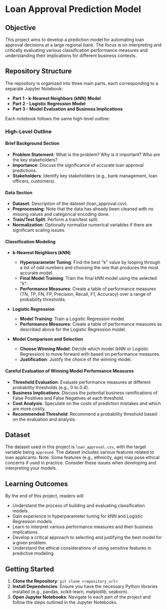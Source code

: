 # Loan Approval Prediction Model

## Objective
This project aims to develop a prediction model for automating loan approval decisions at a large regional bank. The focus is on interpreting and critically evaluating various classification performance measures and understanding their implications for different business contexts.

## Repository Structure
The repository is organized into three main parts, each corresponding to a separate Jupyter Notebook:

- **Part 1 - k-Nearest Neighbors (kNN) Model**
- **Part 2 - Logistic Regression Model**
- **Part 3 - Model Evaluation and Business Implications**

Each notebook follows the same high-level outline:

### High-Level Outline

#### Brief Background Section
- **Problem Statement**: What is the problem? Why is it important? Who are the key stakeholders?
- **Importance**: Discuss the significance of accurate loan approval predictions.
- **Stakeholders**: Identify key stakeholders (e.g., bank management, loan officers, customers).

#### Data Section
- **Dataset**: Description of the dataset (loan_approval.csv).
- **Preprocessing**: Note that the data has already been cleaned with no missing values and categorical encoding done.
- **Train/Test Split**: Perform a train/test split.
- **Normalization**: Optionally normalize numerical variables if there are significant scaling issues.

#### Classification Modeling

- **k-Nearest Neighbors (kNN)**
  - **Hyperparameter Tuning**: Find the best "k" value by looping through a list of odd numbers and choosing the one that produces the most accurate model.
  - **Final Model Training**: Train the final kNN model using the selected "k".
  - **Performance Measures**: Create a table of performance measures (TN, TP, FN, FP, Precision, Recall, F1, Accuracy) over a range of probability thresholds.

- **Logistic Regression**
  - **Model Training**: Train a Logistic Regression model.
  - **Performance Measures**: Create a table of performance measures as described above for the Logistic Regression model.

- **Model Comparison and Selection**
  - **Choose Winning Model**: Decide which model (kNN or Logistic Regression) to move forward with based on performance measures.
  - **Justification**: Justify the choice of the winning model.

#### Careful Evaluation of Winning Model Performance Measures
- **Threshold Evaluation**: Evaluate performance measures at different probability thresholds (e.g., 0 to 0.4).
- **Business Implications**: Discuss the potential business ramifications of False Positives and False Negatives at each threshold.
- **Cost Analysis**: Speculate on the costs of prediction mistakes and which are more costly.
- **Recommended Threshold**: Recommend a probability threshold based on the evaluation and analysis.

## Dataset
The dataset used in this project is `loan_approval.csv`, with the target variable being `approved`. The dataset includes various features related to loan applicants. Note: Some features (e.g., ethnicity, age) may pose ethical concerns if used in practice. Consider these issues when developing and interpreting your models.

## Learning Outcomes
By the end of this project, readers will:
- Understand the process of building and evaluating classification models.
- Gain experience in hyperparameter tuning for kNN and Logistic Regression models.
- Learn to interpret various performance measures and their business implications.
- Develop a critical approach to selecting and justifying the best model for a given problem.
- Understand the ethical considerations of using sensitive features in predictive modeling.

## Getting Started
1. **Clone the Repository**: `git clone <repository_url>`
2. **Install Dependencies**: Ensure you have the necessary Python libraries installed (e.g., pandas, scikit-learn, matplotlib, seaborn).
3. **Open Jupyter Notebooks**: Navigate to each part of the project and follow the steps outlined in the Jupyter Notebooks.
